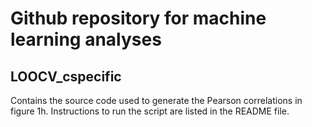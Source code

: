 # Github repository for machine learning analyses

## LOOCV_cspecific
Contains the source code used to generate the Pearson correlations in figure 1h.
Instructions to run the script are listed in the README file.
